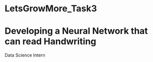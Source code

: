 # LetsGrowMore_Task3
<h1>Developing a Neural Network that can read Handwriting</h1>
Data Science Intern
